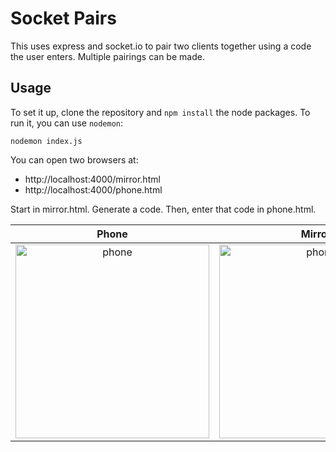 # Socket Pairs

This uses express and socket.io to pair two clients together using a code the user enters.  Multiple pairings can be made.

## Usage

To set it up, clone the repository and `npm install` the node packages.  To run it, you can use `nodemon`:

```
nodemon index.js
```

You can open two browsers at:  
* http://localhost:4000/mirror.html
* http://localhost:4000/phone.html


Start in mirror.html.  Generate a code.  Then, enter that code in phone.html.

| Phone         | Mirror        |
| :-----------: |:-------------:|
| <img width="310" alt="phone" src="https://user-images.githubusercontent.com/1727761/28746513-6360af68-7453-11e7-95e5-18f17f2ccce9.png">      | <img width="310" alt="phone" src="https://user-images.githubusercontent.com/1727761/28746556-a57e9a9e-7454-11e7-84de-019dd97ea6ab.png"> |



